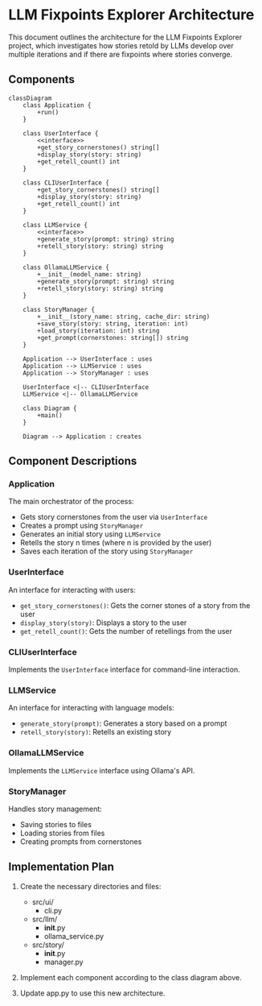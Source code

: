 # LLM Fixpoints Explorer Architecture

This document outlines the architecture for the LLM Fixpoints Explorer project, which investigates how stories retold by LLMs develop over multiple iterations and if there are fixpoints where stories converge.

## Components

```mermaid
classDiagram
    class Application {
        +run()
    }

    class UserInterface {
        <<interface>>
        +get_story_cornerstones() string[]
        +display_story(story: string)
        +get_retell_count() int
    }

    class CLIUserInterface {
        +get_story_cornerstones() string[]
        +display_story(story: string)
        +get_retell_count() int
    }

    class LLMService {
        <<interface>>
        +generate_story(prompt: string) string
        +retell_story(story: string) string
    }

    class OllamaLLMService {
        +__init__(model_name: string)
        +generate_story(prompt: string) string
        +retell_story(story: string) string
    }

    class StoryManager {
        +__init__(story_name: string, cache_dir: string)
        +save_story(story: string, iteration: int)
        +load_story(iteration: int) string
        +get_prompt(cornerstones: string[]) string
    }

    Application --> UserInterface : uses
    Application --> LLMService : uses
    Application --> StoryManager : uses

    UserInterface <|-- CLIUserInterface
    LLMService <|-- OllamaLLMService

    class Diagram {
        +main()
    }

    Diagram --> Application : creates
```

## Component Descriptions

### Application
The main orchestrator of the process:
- Gets story cornerstones from the user via `UserInterface`
- Creates a prompt using `StoryManager`
- Generates an initial story using `LLMService`
- Retells the story n times (where n is provided by the user)
- Saves each iteration of the story using `StoryManager`

### UserInterface
An interface for interacting with users:
- `get_story_cornerstones()`: Gets the corner stones of a story from the user
- `display_story(story)`: Displays a story to the user
- `get_retell_count()`: Gets the number of retellings from the user

### CLIUserInterface
Implements the `UserInterface` interface for command-line interaction.

### LLMService
An interface for interacting with language models:
- `generate_story(prompt)`: Generates a story based on a prompt
- `retell_story(story)`: Retells an existing story

### OllamaLLMService
Implements the `LLMService` interface using Ollama's API.

### StoryManager
Handles story management:
- Saving stories to files
- Loading stories from files
- Creating prompts from cornerstones

## Implementation Plan

1. Create the necessary directories and files:
   - src/ui/
     - cli.py
   - src/llm/
     - __init__.py
     - ollama_service.py
   - src/story/
     - __init__.py
     - manager.py

2. Implement each component according to the class diagram above.

3. Update app.py to use this new architecture.